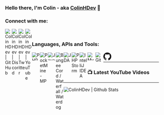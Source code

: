 ### Hello there, I'm Colin - aka [ColinHDev][github] 👋

### Connect with me:

[<img align="left" alt="ColinHDev | GitHub" width="22px" src="https://cdn.jsdelivr.net/npm/simple-icons@v3/icons/github.svg" />][github]
[<img align="left" alt="ColinHDev | Discord" width="22px" src="https://cdn.jsdelivr.net/npm/simple-icons@v3/icons/discord.svg" />][discord]
[<img align="left" alt="ColinHDev | Twitter" width="22px" src="https://cdn.jsdelivr.net/npm/simple-icons@v3/icons/twitter.svg" />][twitter]
[<img align="left" alt="ColinHDev | YouTube" width="22px" src="https://cdn.jsdelivr.net/npm/simple-icons@v3/icons/youtube.svg" />][youtube]

<br />

### Languages, APIs and Tools:

[<img align="left" alt="PHP" width="26px" height="26px" src="https://upload.wikimedia.org/wikipedia/commons/thumb/2/27/PHP-logo.svg/1024px-PHP-logo.svg.png" />](https://php.net)
[<img align="left" alt="PocketMine-MP" width="26px" src="https://images-eu.ssl-images-amazon.com/images/I/41vtkBOXeCL.png" />](https://pmmp.io)
[<img align="left" alt="Java" width="26px" height="26px" src="https://www.ispirer.net/images/java-logo.png" />](https://www.java.com/)
[<img align="left" alt="BungeeCord / Waterfall / Waterdog" width="26px" src="https://proxy.spigotmc.org/0e97ad6ff9f812673c4274b355fb5aa8289bc6e9?url=http%3A%2F%2Fi.imgur.com%2FMAg2r2J.png" />](https://github.com/SpigotMC/BungeeCord)
[<img align="left" alt="JDA" width="26px" src="https://avatars0.githubusercontent.com/u/26359291?s=200&v=4" />](https://github.com/DV8FromTheWorld/JDA)
[<img align="left" alt="PHPStorm" width="26px" src="https://upload.wikimedia.org/wikipedia/commons/d/d0/Phpstorm.png" />](https://www.jetbrains.com/phpstorm/)
[<img align="left" alt="IntelliJ IDEA" width="26px" src="https://upload.wikimedia.org/wikipedia/commons/thumb/d/d5/IntelliJ_IDEA_Logo.svg/600px-IntelliJ_IDEA_Logo.svg.png" />](https://www.jetbrains.com/idea/)
[<img align="left" alt="MySQL" width="26px" height="26px" src="https://upload.wikimedia.org/wikipedia/de/d/dd/MySQL_logo.svg" />](https://www.mysql.com)
[<img align="left" alt="Git" width="26px" src="https://www.netways.de/wp-content/uploads/2014/02/Git-Icon-1788C.png" />](https://git-scm.com/)
[<img align="left" alt="GitHub" width="26px" src="https://raw.githubusercontent.com/github/explore/78df643247d429f6cc873026c0622819ad797942/topics/github/github.png" />](https://github.com)

<br />

---

### 📺 Latest YouTube Videos
<!-- YOUTUBE:START -->
<!-- YOUTUBE:END -->

---

<img align="left" alt="ColinHDev | Github Stats" src="https://github-readme-stats.vercel.app/api?username=ColinHDev&count_private=true&show_icons=true&hide_border=true&theme=cobalt" />


[github]: https://github.com/ColinHDev
[twitter]: https://twitter.com/ColinHDev
[youtube]: https://youtube.com/ColinHDev
[discord]: https://discord.com/invite/Mg8H5ZK